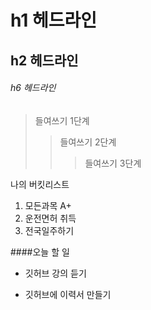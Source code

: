 # h1 헤드라인
## h2 헤드라인
###### h6 헤드라인

> 들여쓰기 1단계
>> 들여쓰기 2단계
>>> 들여쓰기 3단계

나의 버킷리스트
1. 모든과목 A+
2. 운전면허 취득
3. 전국일주하기

####오늘 할 일
* 깃허브 강의 듣기
+ 깃허브에 이력서 만들기
